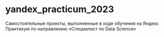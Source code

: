 # yandex_practicum_2023
Самостоятельные проекты, выполненные в ходе обучения на Яндекс Практикум по направлению «Специалист по Data Science»
